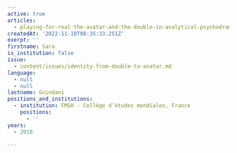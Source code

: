 ```yaml
---
active: true
articles:
  - playing-for-real-the-avatar-and-the-double-in-analytical-psychodrama
createdAt: '2022-11-10T08:35:33.251Z'
exerpt: ''
firstname: Sara
is_institution: false
issue:
  - content/issues/identity-from-double-to-avatar.md
language:
  - null
  - null
lastname: Guindani
positions_and_institutions:
  - institution: FMSH - Collège d’études mondiales, France
    positions:
      - ''
years:
  - 2018

---
```


